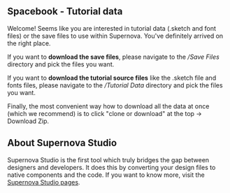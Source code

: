 ## Spacebook - Tutorial data
Welcome! Seems like you are interested in tutorial data (.sketch and font files) or the save files to use within Supernova. You've definitely arrived on the right place.

If you want to **download the save files**, please navigate to the */Save Files* directory and pick the files you want.

If you want to **download the tutorial source files** like the .sketch file and fonts files, please navigate to the */Tutorial Data* directory and pick the files you want.

Finally, the most convenient way how to download all the data at once (which we recommend) is to click "clone or download" at the top -> Download Zip.

## About Supernova Studio

Supernova Studio is the first tool which truly bridges the gap between designers and developers. It does this by converting your design files to native components and the code. If you want to know more, visit the [Supernova Studio pages](https://supernova.studio/).